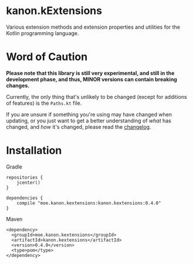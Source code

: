 # kanon.kExtensions
Various extension methods and extension properties and utilities for the Kotlin programming language.

# Word of Caution
**Please note that this library is still very experimental, and still in the development phase, and thus, MINOR versions can contain breaking changes.**

Currently, the only thing that's unlikely to be changed (except for additions of features) is the `Paths.kt` file.

If you are unsure if something you're using may have changed when updating, or you just want to get a better understanding of *what* has changed, and *how* it's changed, please read the [changelog](./CHANGELOG.md).

# Installation

Gradle

```
repositories {
    jcenter()
}

dependencies {
    compile "moe.kanon.kextensions:kanon.kextensions:0.4.0"
}
```

Maven

```
<dependency>
  <groupId>moe.kanon.kextensions</groupId>
  <artifactId>kanon.kextensions</artifactId>
  <version>0.4.0</version>
  <type>pom</type>
</dependency>
```